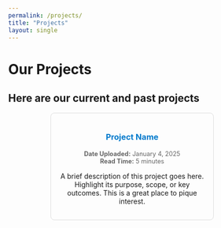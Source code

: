 ```yaml
---
permalink: /projects/
title: "Projects"
layout: single
---
```


# Our Projects

Here are our current and past projects
---

<div style="display: flex; flex-wrap: wrap; gap: 20px; justify-content: center;">

<!-- Project 1 Template -->
<div style="border: 1px solid #ddd; border-radius: 8px; padding: 15px; width: 300px; text-align: center;">
  <!-- Project Title -->
  <h3><a href="#project-link" style="text-decoration: none; color: #007acc;">Project Name</a></h3>
  
  <!-- Metadata (Date and Read Time) -->
  <p style="font-size: 0.9em; color: #666;">
    <strong>Date Uploaded:</strong> January 4, 2025<br>
    <strong>Read Time:</strong> 5 minutes
  </p>
  
  <!-- Project Description -->
  <p>A brief description of this project goes here. Highlight its purpose, scope, or key outcomes. This is a great place to pique interest.</p>
</div>
<!-- End of Project 1 Template -->

</div>
